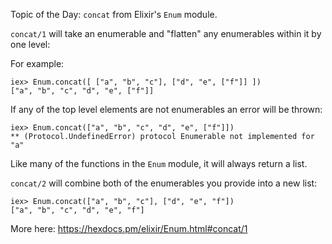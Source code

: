 Topic of the Day: `concat` from Elixir's `Enum` module.

`concat/1` will take an enumerable and "flatten" any enumerables within it by one level:

For example:

```
iex> Enum.concat([ ["a", "b", "c"], ["d", "e", ["f"]] ])
["a", "b", "c", "d", "e", ["f"]]

```

If any of the top level elements are not enumerables an error will be thrown:

```
iex> Enum.concat(["a", "b", "c", "d", "e", ["f"]])
** (Protocol.UndefinedError) protocol Enumerable not implemented for "a"
```

Like many of the functions in the `Enum` module, it will always return a list.

`concat/2` will combine both of the enumerables you provide into a new list:

```
iex> Enum.concat(["a", "b", "c"], ["d", "e", "f"])
["a", "b", "c", "d", "e", "f"]
```

More here:
https://hexdocs.pm/elixir/Enum.html#concat/1
